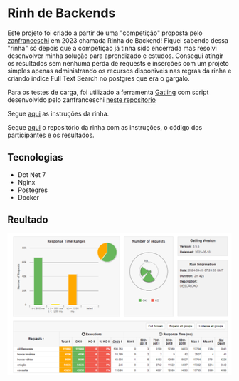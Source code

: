 # Rinh de Backends
Este projeto foi criado a partir de uma "competição" proposta pelo [zanfranceschi](https://github.com/zanfranceschi) em 2023 chamada Rinha de Backend!
Fiquei sabendo dessa "rinha" só depois que a competição já tinha sido encerrada mas resolvi desenvolver minha solução para aprendizado e estudos.
Consegui atingir os resultados sem nenhuma perda de requests e inserções com um projeto simples apenas administrando os recursos disponiveis nas regras da rinha e criando indice Full Text Search no postgres que era o gargalo. 

Para os testes de carga, foi utilizado a ferramenta [Gatling](https://gatling.io/) com script desenvolvido pelo zanfranceschi [neste repositorio](https://github.com/zanfranceschi/rinha-de-backend-2023-q3/tree/main/stress-test)

Segue [aqui](https://github.com/zanfranceschi/rinha-de-backend-2023-q3/blob/main/INSTRUCOES.md) as instruções da rinha.

Segue [aqui](https://github.com/zanfranceschi/rinha-de-backend-2023-q3) o repositório da rinha com as instruções, o código dos participantes e os resultados.


## Tecnologias

* Dot Net 7
* Nginx
* Postegres
* Docker

## Reultado

![This is an alt text.](/resultado.png "This is a sample image.")